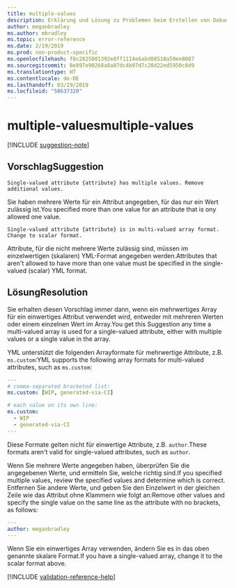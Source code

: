 ```yaml
---
title: multiple-values
description: Erklärung und Lösung zu Problemen beim Erstellen von Dokumentationsartikeln – multiple-values
author: meganbradley
ms.author: mbradley
ms.topic: error-reference
ms.date: 2/19/2019
ms.prod: non-product-specific
ms.openlocfilehash: f8c2825801392e8ff1114e6abd08518a59ee8087
ms.sourcegitcommit: 8e897e90268a8a87dc4b97d7c28d22ed5950c8d9
ms.translationtype: HT
ms.contentlocale: de-DE
ms.lasthandoff: 03/29/2019
ms.locfileid: "58637320"
---
```

# <a name="multiple-values"></a><span data-ttu-id="f347e-103">multiple-values</span><span class="sxs-lookup"><span data-stu-id="f347e-103">multiple-values</span></span>

[!INCLUDE [suggestion-note](includes/suggestion-note.md)]

## <a name="suggestion"></a><span data-ttu-id="f347e-104">Vorschlag</span><span class="sxs-lookup"><span data-stu-id="f347e-104">Suggestion</span></span>

`Single-valued attribute {attribute} has multiple values. Remove additional values.`

<span data-ttu-id="f347e-105">Sie haben mehrere Werte für ein Attribut angegeben, für das nur ein Wert zulässig ist.</span><span class="sxs-lookup"><span data-stu-id="f347e-105">You specified more than one value for an attribute that is ony allowed one value.</span></span>

`Single-valued attribute {attribute} is in multi-valued array format. Change to scalar format.`

<span data-ttu-id="f347e-106">Attribute, für die nicht mehrere Werte zulässig sind, müssen im einzelwertigen (skalaren) YML-Format angegeben werden.</span><span class="sxs-lookup"><span data-stu-id="f347e-106">Attributes that aren't allowed to have more than one value must be specified in the single-valued (scalar) YML format.</span></span>

## <a name="resolution"></a><span data-ttu-id="f347e-107">Lösung</span><span class="sxs-lookup"><span data-stu-id="f347e-107">Resolution</span></span>

<span data-ttu-id="f347e-108">Sie erhalten diesen Vorschlag immer dann, wenn ein mehrwertiges Array für ein einwertiges Attribut verwendet wird, entweder mit mehreren Werten oder einem einzelnen Wert im Array.</span><span class="sxs-lookup"><span data-stu-id="f347e-108">You get this Suggestion any time a multi-valued array is used for a single-valued attribute, either with multiple values or a single value in the array.</span></span>

<span data-ttu-id="f347e-109">YML unterstützt die folgenden Arrayformate für mehrwertige Attribute, z.B. `ms.custom`:</span><span class="sxs-lookup"><span data-stu-id="f347e-109">YML supports the following array formats for multi-valued attributes, such as `ms.custom`:</span></span>

```yml
---
# comma-separated bracketed list:
ms.custom: [WIP, generated-via-CI]

# each value on its own line:
ms.custom:
  - WIP
  - generated-via-CI
---
```

<span data-ttu-id="f347e-110">Diese Formate gelten nicht für einwertige Attribute, z.B. `author`.</span><span class="sxs-lookup"><span data-stu-id="f347e-110">These formats aren't valid for single-valued attributes, such as `author`.</span></span>

<span data-ttu-id="f347e-111">Wenn Sie mehrere Werte angegeben haben, überprüfen Sie die angegebenen Werte, und ermitteln Sie, welche richtig sind.</span><span class="sxs-lookup"><span data-stu-id="f347e-111">If you specified multiple values, review the specified values and determine which is correct.</span></span> <span data-ttu-id="f347e-112">Entfernen Sie andere Werte, und geben Sie den Einzelwert in der gleichen Zeile wie das Attribut ohne Klammern wie folgt an:</span><span class="sxs-lookup"><span data-stu-id="f347e-112">Remove other values and specify the single value on the same line as the attribute with no brackets, as follows:</span></span>

```yml
---
author: meganbradley
---
```

<span data-ttu-id="f347e-113">Wenn Sie ein einwertiges Array verwenden, ändern Sie es in das oben genannte skalare Format.</span><span class="sxs-lookup"><span data-stu-id="f347e-113">If you have a single-valued array, change it to the scalar format above.</span></span>

<!--make sure to add this file to your includes folder and verify the path-->
[!INCLUDE [validation-reference-help](includes/validation-reference-help.md)]
